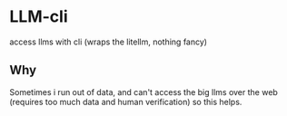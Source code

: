 # LLM-cli
access llms with cli (wraps the litellm, nothing fancy)

## Why
Sometimes i run out of data, and can't access the big llms over the web (requires too much data and human verification) so this helps.

